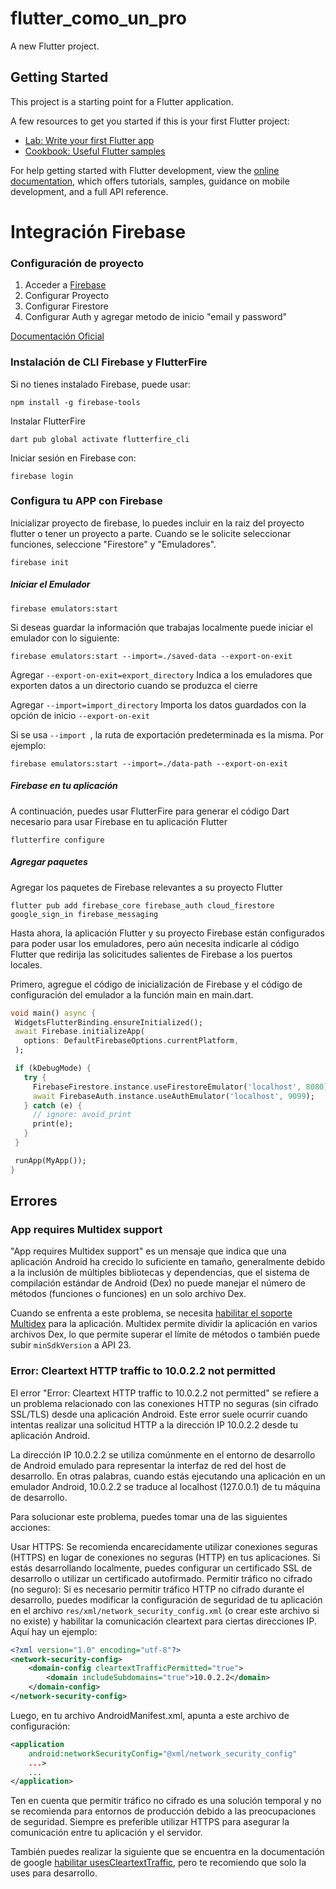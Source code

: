 # flutter_como_un_pro

A new Flutter project.

## Getting Started

This project is a starting point for a Flutter application.

A few resources to get you started if this is your first Flutter project:

- [Lab: Write your first Flutter app](https://docs.flutter.dev/get-started/codelab)
- [Cookbook: Useful Flutter samples](https://docs.flutter.dev/cookbook)

For help getting started with Flutter development, view the
[online documentation](https://docs.flutter.dev/), which offers tutorials,
samples, guidance on mobile development, and a full API reference.

# Integración Firebase

### Configuración de proyecto

1. Acceder a [Firebase](https://firebase.google.com/?hl=es-419 "Firebase")
1. Configurar Proyecto
1. Configurar Firestore
1. Configurar Auth y agregar metodo de inicio "email y password"

[Documentación Oficial](http://https://firebase.google.com/docs/flutter/setup?hl=es-419&platform=android "Documentación Oficial")

### Instalación de CLI Firebase y FlutterFire

Si no tienes instalado Firebase, puede usar:

```
npm install -g firebase-tools
```

Instalar FlutterFire

```
dart pub global activate flutterfire_cli
```

Iniciar sesión en Firebase con:

```
firebase login
```

### Configura tu APP con Firebase

Inicializar proyecto de firebase, lo puedes incluir en la raiz del proyecto flutter o tener un proyecto a parte.
Cuando se le solicite seleccionar funciones, seleccione "Firestore" y "Emuladores".

```
firebase init
```

##### Iniciar el Emulador

```
firebase emulators:start
```

Si deseas guardar la información que trabajas localmente puede iniciar el emulador con lo siguiente:

```
firebase emulators:start --import=./saved-data --export-on-exit
```

Agregar `--export-on-exit=export_directory` Indica a los emuladores que exporten datos a un directorio cuando se produzca el cierre

Agregar `--import=import_directory` Importa los datos guardados con la opción de inicio `--export-on-exit`

Si se usa `--import `, la ruta de exportación predeterminada es la misma. Por ejemplo:

```
firebase emulators:start --import=./data-path --export-on-exit
```

##### Firebase en tu aplicación

A continuación, puedes usar FlutterFire para generar el código Dart necesario para usar Firebase en tu aplicación Flutter

```
flutterfire configure
```

##### Agregar paquetes

Agregar los paquetes de Firebase relevantes a su proyecto Flutter

```
flutter pub add firebase_core firebase_auth cloud_firestore google_sign_in firebase_messaging
```

Hasta ahora, la aplicación Flutter y su proyecto Firebase están configurados para poder usar los emuladores, pero aún necesita indicarle al código Flutter que redirija las solicitudes salientes de Firebase a los puertos locales.

Primero, agregue el código de inicialización de Firebase y el código de configuración del emulador a la función main en main.dart.

```dart
void main() async {
 WidgetsFlutterBinding.ensureInitialized();
 await Firebase.initializeApp(
   options: DefaultFirebaseOptions.currentPlatform,
 );

 if (kDebugMode) {
   try {
     FirebaseFirestore.instance.useFirestoreEmulator('localhost', 8080);
     await FirebaseAuth.instance.useAuthEmulator('localhost', 9099);
   } catch (e) {
     // ignore: avoid_print
     print(e);
   }
 }

 runApp(MyApp());
}
```

## Errores

### App requires Multidex support

"App requires Multidex support" es un mensaje que indica que una aplicación Android ha crecido lo suficiente en tamaño, generalmente debido a la inclusión de múltiples bibliotecas y dependencias, que el sistema de compilación estándar de Android (Dex) no puede manejar el número de métodos (funciones o funciones) en un solo archivo Dex.

Cuando se enfrenta a este problema, se necesita [habilitar el soporte Multidex](https://firebase.flutter.dev/docs/manual-installation/android/#enabling-multidex "Habilitar el soporte Multidex") para la aplicación. Multidex permite dividir la aplicación en varios archivos Dex, lo que permite superar el límite de métodos o también puede subir `minSdkVersion` a API 23.

### Error: Cleartext HTTP traffic to 10.0.2.2 not permitted

El error "Error: Cleartext HTTP traffic to 10.0.2.2 not permitted" se refiere a un problema relacionado con las conexiones HTTP no seguras (sin cifrado SSL/TLS) desde una aplicación Android. Este error suele ocurrir cuando intentas realizar una solicitud HTTP a la dirección IP 10.0.2.2 desde tu aplicación Android.

La dirección IP 10.0.2.2 se utiliza comúnmente en el entorno de desarrollo de Android emulado para representar la interfaz de red del host de desarrollo. En otras palabras, cuando estás ejecutando una aplicación en un emulador Android, 10.0.2.2 se traduce al localhost (127.0.0.1) de tu máquina de desarrollo.

Para solucionar este problema, puedes tomar una de las siguientes acciones:

Usar HTTPS: Se recomienda encarecidamente utilizar conexiones seguras (HTTPS) en lugar de conexiones no seguras (HTTP) en tus aplicaciones. Si estás desarrollando localmente, puedes configurar un certificado SSL de desarrollo o utilizar un certificado autofirmado.
Permitir tráfico no cifrado (no seguro): Si es necesario permitir tráfico HTTP no cifrado durante el desarrollo, puedes modificar la configuración de seguridad de tu aplicación en el archivo `res/xml/network_security_config.xml` (o crear este archivo si no existe) y habilitar la comunicación cleartext para ciertas direcciones IP. Aquí hay un ejemplo:

```xml
<?xml version="1.0" encoding="utf-8"?>
<network-security-config>
    <domain-config cleartextTrafficPermitted="true">
        <domain includeSubdomains="true">10.0.2.2</domain>
    </domain-config>
</network-security-config>
```

Luego, en tu archivo AndroidManifest.xml, apunta a este archivo de configuración:

```xml
<application
    android:networkSecurityConfig="@xml/network_security_config"
    ...>
    ...
</application>
```

Ten en cuenta que permitir tráfico no cifrado es una solución temporal y no se recomienda para entornos de producción debido a las preocupaciones de seguridad. Siempre es preferible utilizar HTTPS para asegurar la comunicación entre tu aplicación y el servidor.

También puedes realizar la siguiente que se encuentra en la documentación de google [habilitar usesCleartextTraffic](https://firebase.flutter.dev/docs/manual-installation/android/#enabling-use-of-firebase-emulator-suite "Habilitar usesCleartextTraffic"), pero te recomiendo que solo la uses para desarrollo.

